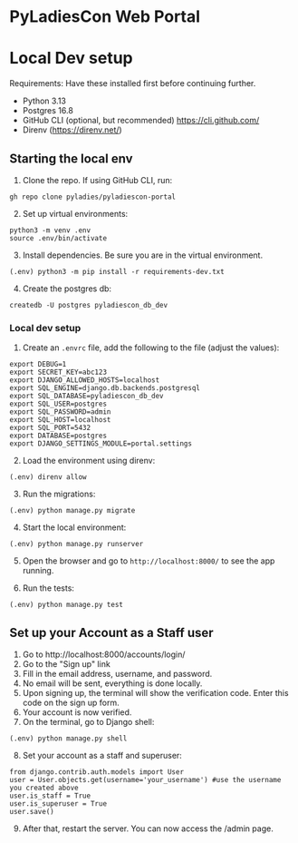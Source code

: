 # PyLadiesCon Web Portal

# Local Dev setup

Requirements: Have these installed first before continuing further.

- Python 3.13
- Postgres 16.8
- GitHub CLI (optional, but recommended) https://cli.github.com/
- Direnv (https://direnv.net/)


## Starting the local env

1. Clone the repo. If using GitHub CLI, run:

```
gh repo clone pyladies/pyladiescon-portal
```

2. Set up virtual environments:

```
python3 -m venv .env
source .env/bin/activate
```

3. Install dependencies. Be sure you are in the virtual environment.

```
(.env) python3 -m pip install -r requirements-dev.txt
```

4. Create the postgres db:

```
createdb -U postgres pyladiescon_db_dev
```

### Local dev setup

1. Create an `.envrc` file, add the following to the file (adjust the values):

```
export DEBUG=1
export SECRET_KEY=abc123
export DJANGO_ALLOWED_HOSTS=localhost
export SQL_ENGINE=django.db.backends.postgresql
export SQL_DATABASE=pyladiescon_db_dev
export SQL_USER=postgres
export SQL_PASSWORD=admin
export SQL_HOST=localhost
export SQL_PORT=5432
export DATABASE=postgres
export DJANGO_SETTINGS_MODULE=portal.settings
```

2. Load the environment using direnv:
```
(.env) direnv allow
```

3. Run the migrations:

```
(.env) python manage.py migrate
```

4. Start the local environment:

```
(.env) python manage.py runserver
```

5. Open the browser and go to `http://localhost:8000/` to see the app running.

6. Run the tests:

```
(.env) python manage.py test
```

## Set up your Account as a Staff user

1. Go to http://localhost:8000/accounts/login/
2. Go to the "Sign up" link
3. Fill in the email address, username, and password.
4. No email will be sent, everything is done locally.
5. Upon signing up, the terminal will show the verification code. Enter this code on the sign up form.
6. Your account is now verified.
7. On the terminal, go to Django shell:

```
(.env) python manage.py shell
```
8. Set your account as a staff and superuser:

```
from django.contrib.auth.models import User
user = User.objects.get(username='your_username') #use the username you created above
user.is_staff = True
user.is_superuser = True
user.save()
```

9. After that, restart the server. You can now access the /admin page.

